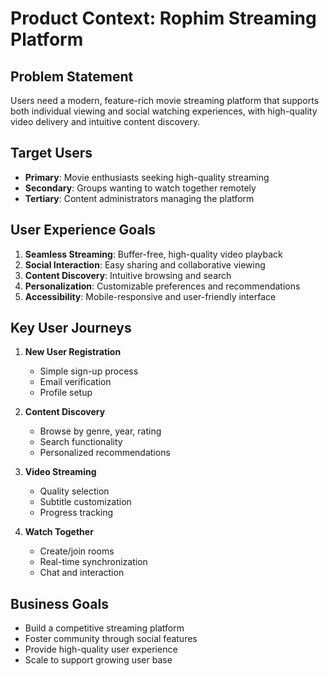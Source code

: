 # Product Context: Rophim Streaming Platform

## Problem Statement
Users need a modern, feature-rich movie streaming platform that supports both individual viewing and social watching experiences, with high-quality video delivery and intuitive content discovery.

## Target Users
- **Primary**: Movie enthusiasts seeking high-quality streaming
- **Secondary**: Groups wanting to watch together remotely
- **Tertiary**: Content administrators managing the platform

## User Experience Goals
1. **Seamless Streaming**: Buffer-free, high-quality video playback
2. **Social Interaction**: Easy sharing and collaborative viewing
3. **Content Discovery**: Intuitive browsing and search
4. **Personalization**: Customizable preferences and recommendations
5. **Accessibility**: Mobile-responsive and user-friendly interface

## Key User Journeys
1. **New User Registration**
   - Simple sign-up process
   - Email verification
   - Profile setup

2. **Content Discovery**
   - Browse by genre, year, rating
   - Search functionality
   - Personalized recommendations

3. **Video Streaming**
   - Quality selection
   - Subtitle customization
   - Progress tracking

4. **Watch Together**
   - Create/join rooms
   - Real-time synchronization
   - Chat and interaction

## Business Goals
- Build a competitive streaming platform
- Foster community through social features
- Provide high-quality user experience
- Scale to support growing user base


